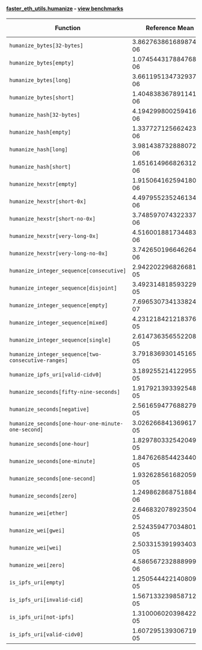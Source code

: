 #### [faster_eth_utils.humanize](https://github.com/BobTheBuidler/faster-eth-utils/blob/BobTheBuidler-patch-2/faster_eth_utils/humanize.py) - [view benchmarks](https://github.com/BobTheBuidler/faster-eth-utils/blob/BobTheBuidler-patch-2/benchmarks/test_humanize_benchmarks.py)

| Function | Reference Mean | Faster Mean | % Change | Speedup (%) | x Faster | Faster |
|----------|---------------|-------------|----------|-------------|----------|--------|
| `humanize_bytes[32-bytes]` | 3.862763861689874e-06 | 2.595388965642769e-06 | 32.81% | 48.83% | 1.49x | ✅ |
| `humanize_bytes[empty]` | 1.0745443178847689e-06 | 1.1112765220608066e-06 | -3.42% | -3.31% | 0.97x | ❌ |
| `humanize_bytes[long]` | 3.6611951347329377e-06 | 2.415837720112062e-06 | 34.02% | 51.55% | 1.52x | ✅ |
| `humanize_bytes[short]` | 1.4048383678911414e-06 | 1.2813351485338043e-06 | 8.79% | 9.64% | 1.10x | ✅ |
| `humanize_hash[32-bytes]` | 4.1942998002594165e-06 | 2.5968304965944854e-06 | 38.09% | 61.52% | 1.62x | ✅ |
| `humanize_hash[empty]` | 1.3377271256624231e-06 | 1.2018597191690563e-06 | 10.16% | 11.30% | 1.11x | ✅ |
| `humanize_hash[long]` | 3.9814387328880725e-06 | 2.438384001599537e-06 | 38.76% | 63.28% | 1.63x | ✅ |
| `humanize_hash[short]` | 1.6516149668263123e-06 | 1.3634853315619113e-06 | 17.45% | 21.13% | 1.21x | ✅ |
| `humanize_hexstr[empty]` | 1.9150641625941804e-06 | 6.057150365860235e-07 | 68.37% | 216.17% | 3.16x | ✅ |
| `humanize_hexstr[short-0x]` | 4.497955235246134e-06 | 2.0593891649216284e-06 | 54.21% | 118.41% | 2.18x | ✅ |
| `humanize_hexstr[short-no-0x]` | 3.7485970743223373e-06 | 1.6320148939462592e-06 | 56.46% | 129.69% | 2.30x | ✅ |
| `humanize_hexstr[very-long-0x]` | 4.516001881734483e-06 | 2.045050308461132e-06 | 54.72% | 120.83% | 2.21x | ✅ |
| `humanize_hexstr[very-long-no-0x]` | 3.742650196646264e-06 | 1.633409157008514e-06 | 56.36% | 129.13% | 2.29x | ✅ |
| `humanize_integer_sequence[consecutive]` | 2.9422022968266815e-05 | 2.3100373262019826e-05 | 21.49% | 27.37% | 1.27x | ✅ |
| `humanize_integer_sequence[disjoint]` | 3.492314818593229e-05 | 2.794366271454502e-05 | 19.99% | 24.98% | 1.25x | ✅ |
| `humanize_integer_sequence[empty]` | 7.696530734133824e-07 | 5.578414507601881e-07 | 27.52% | 37.97% | 1.38x | ✅ |
| `humanize_integer_sequence[mixed]` | 4.231218421218376e-05 | 3.545878621429822e-05 | 16.20% | 19.33% | 1.19x | ✅ |
| `humanize_integer_sequence[single]` | 2.614736356552208e-05 | 1.9831385429357074e-05 | 24.16% | 31.85% | 1.32x | ✅ |
| `humanize_integer_sequence[two-consecutive-ranges]` | 3.791836930145165e-05 | 3.185171325129519e-05 | 16.00% | 19.05% | 1.19x | ✅ |
| `humanize_ipfs_uri[valid-cidv0]` | 3.189255214122955e-05 | 2.9756044853624905e-05 | 6.70% | 7.18% | 1.07x | ✅ |
| `humanize_seconds[fifty-nine-seconds]` | 1.9179213933925483e-05 | 1.66084188283328e-05 | 13.40% | 15.48% | 1.15x | ✅ |
| `humanize_seconds[negative]` | 2.5616594776882798e-05 | 1.615829752118034e-05 | 36.92% | 58.54% | 1.59x | ✅ |
| `humanize_seconds[one-hour-one-minute-one-second]` | 3.026266841369617e-05 | 1.8749232921978254e-05 | 38.05% | 61.41% | 1.61x | ✅ |
| `humanize_seconds[one-hour]` | 1.829780332542049e-05 | 1.577818579240556e-05 | 13.77% | 15.97% | 1.16x | ✅ |
| `humanize_seconds[one-minute]` | 1.8476268544234404e-05 | 1.6013249138552417e-05 | 13.33% | 15.38% | 1.15x | ✅ |
| `humanize_seconds[one-second]` | 1.932628561682059e-05 | 1.7114233581809936e-05 | 11.45% | 12.93% | 1.13x | ✅ |
| `humanize_seconds[zero]` | 1.2498628687518841e-06 | 9.067128448701012e-07 | 27.46% | 37.85% | 1.38x | ✅ |
| `humanize_wei[ether]` | 2.6468320789235048e-05 | 2.496315982238443e-05 | 5.69% | 6.03% | 1.06x | ✅ |
| `humanize_wei[gwei]` | 2.524359477034801e-05 | 2.448077063674243e-05 | 3.02% | 3.12% | 1.03x | ✅ |
| `humanize_wei[wei]` | 2.5033153919934035e-05 | 2.3577061467035446e-05 | 5.82% | 6.18% | 1.06x | ✅ |
| `humanize_wei[zero]` | 4.586567232888999e-06 | 4.085745611956954e-06 | 10.92% | 12.26% | 1.12x | ✅ |
| `is_ipfs_uri[empty]` | 1.2505444221408098e-05 | 1.3210915244691364e-05 | -5.64% | -5.34% | 0.95x | ❌ |
| `is_ipfs_uri[invalid-cid]` | 1.5671332398587123e-05 | 1.5430751223949593e-05 | 1.54% | 1.56% | 1.02x | ✅ |
| `is_ipfs_uri[not-ipfs]` | 1.3100060203984228e-05 | 1.3811771734753458e-05 | -5.43% | -5.15% | 0.95x | ❌ |
| `is_ipfs_uri[valid-cidv0]` | 1.607295139306719e-05 | 1.5394499687252976e-05 | 4.22% | 4.41% | 1.04x | ✅ |
